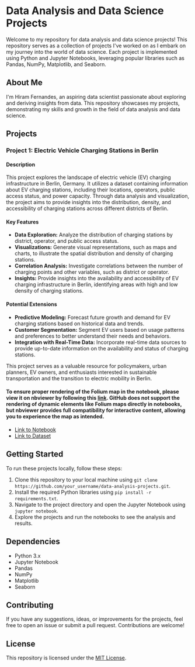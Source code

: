 # Data Analysis and Data Science Projects

Welcome to my repository for data analysis and data science projects! This repository serves as a collection of projects I've worked on as I embark on my journey into the world of data science. Each project is implemented using Python and Jupyter Notebooks, leveraging popular libraries such as Pandas, NumPy, Matplotlib, and Seaborn.

## About Me

I'm Hiram Fernandes, an aspiring data scientist passionate about exploring and deriving insights from data. This repository showcases my projects, demonstrating my skills and growth in the field of data analysis and data science.

## Projects

### Project 1: Electric Vehicle Charging Stations in Berlin

#### Description
This project explores the landscape of electric vehicle (EV) charging infrastructure in Berlin, Germany. It utilizes a dataset containing information about EV charging stations, including their locations, operators, public access status, and power capacity. Through data analysis and visualization, the project aims to provide insights into the distribution, density, and accessibility of charging stations across different districts of Berlin.

#### Key Features
- **Data Exploration:** Analyze the distribution of charging stations by district, operator, and public access status.
- **Visualizations:** Generate visual representations, such as maps and charts, to illustrate the spatial distribution and density of charging stations.
- **Correlation Analysis:** Investigate correlations between the number of charging points and other variables, such as district or operator.
- **Insights:** Provide insights into the availability and accessibility of EV charging infrastructure in Berlin, identifying areas with high and low density of charging stations.

#### Potential Extensions
- **Predictive Modeling:** Forecast future growth and demand for EV charging stations based on historical data and trends.
- **Customer Segmentation:** Segment EV users based on usage patterns and preferences to better understand their needs and behaviors.
- **Integration with Real-Time Data:** Incorporate real-time data sources to provide up-to-date information on the availability and status of charging stations.

This project serves as a valuable resource for policymakers, urban planners, EV owners, and enthusiasts interested in sustainable transportation and the transition to electric mobility in Berlin.

#### To ensure proper rendering of the Folium map in the notebook, please view it on nbviewer by following this [link](https://nbviewer.org/github/hiramsf/DataAnalysis/blob/main/Electric_Vehicles/ev_charging_stations_berlin.ipynb). GitHub does not support the rendering of dynamic elements like Folium maps directly in notebooks, but nbviewer provides full compatibility for interactive content, allowing you to experience the map as intended.

- [Link to Notebook](https://nbviewer.org/github/hiramsf/DataAnalysis/blob/main/Electric_Vehicles/ev_charging_stations_berlin.ipynb)
- [Link to Dataset](https://github.com/hiramsf/DataAnalysis/blob/main/Electric_Vehicles/broker.xls)

## Getting Started

To run these projects locally, follow these steps:

1. Clone this repository to your local machine using `git clone https://github.com/your_username/data-analysis-projects.git`.
2. Install the required Python libraries using `pip install -r requirements.txt`.
3. Navigate to the project directory and open the Jupyter Notebook using `jupyter notebook`.
4. Explore the projects and run the notebooks to see the analysis and results.

## Dependencies

- Python 3.x
- Jupyter Notebook
- Pandas
- NumPy
- Matplotlib
- Seaborn

## Contributing

If you have any suggestions, ideas, or improvements for the projects, feel free to open an issue or submit a pull request. Contributions are welcome!

## License

This repository is licensed under the [MIT License](LICENSE).

